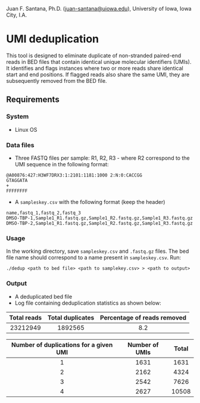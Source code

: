 Juan F. Santana, Ph.D. (juan-santana@uiowa.edu), University of Iowa, Iowa City, I.A.

# UMI deduplication

This tool is designed to eliminate duplicate of non-stranded paired-end reads in BED files that contain identical unique molecular identifiers (UMIs). It identifies and flags instances where two or more reads share identical start and end positions. If flagged reads also share the same UMI, they are subsequently removed from the BED file.

## Requirements

### System

- Linux OS

### Data files

- Three FASTQ files per sample: R1, R2, R3 - where R2 correspond to the UMI sequence in the following format:
```
@A00876:427:H3WF7DRX3:1:2101:1181:1000 2:N:0:CACCGG
GTAGGATA
+
FFFFFFFF
```

- A `sampleskey.csv` with the following format (keep the header)
```
name,fastq_1,fastq_2,fastq_3
DMSO-TBP-1,Sample1_R1.fastq.gz,Sample1_R2.fastq.gz,Sample1_R3.fastq.gz
DMSO-TBP-2,Sample1_R1.fastq.gz,Sample1_R2.fastq.gz,Sample1_R3.fastq.gz
```

### Usage

In the working directory, save `sampleskey.csv` and `.fastq.gz` files. 
The bed file name should correspond to a name present in `sampleskey.csv`.
Run:

```
./dedup <path to bed file> <path to samplekey.csv> > <path to output>
```

### Output

- A deduplicated bed file
- Log file containing deduplication statistics as shown below:

| Total reads | Total duplicates | Percentage of reads removed | 
|:-----------:|:----------------:|:---------------------------:|
| 23212949    |  1892565         |                    8.2      |


| Number of duplications for a given UMI | Number of UMIs | Total | 
|:-----------:|:----------------:|:---------------------------:|
| 1           |     1631         |                   1631      |
| 2           |     2162         |                   4324      |
| 3           |     2542         |                   7626      |
| 4           |     2627         |                  10508      |
